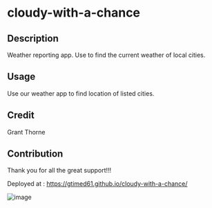 # cloudy-with-a-chance

## Description

Weather reporting app.  Use to find the current weather of local cities.

## Usage

Use our weather app to find location of listed cities.  

## Credit

Grant Thorne

## Contribution

Thank you for all the great support!!!

Deployed at : https://gtimed61.github.io/cloudy-with-a-chance/

![image](https://user-images.githubusercontent.com/36940571/203173787-d6fb038b-7d65-4453-be9e-0954b39ccf6b.png)
